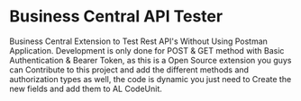 # Business Central API Tester
Business Central Extension to Test Rest API's Without Using Postman Application.
Development is only done for POST & GET method with Basic Authentication & Bearer Token,
as this is a Open Source extension you guys can Contribute to this project and add the different methods and authorization types as well,
the code is dynamic you just need to Create the new fields and add them to AL CodeUnit.
